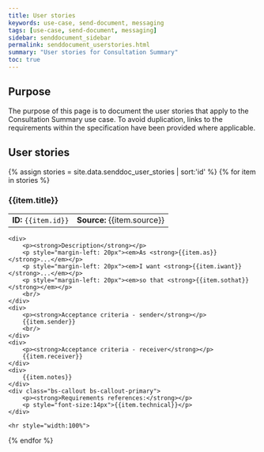 ```yaml
---
title: User stories
keywords: use-case, send-document, messaging
tags: [use-case, send-document, messaging]
sidebar: senddocument_sidebar
permalink: senddocument_userstories.html
summary: "User stories for Consultation Summary"
toc: true
---
```



## Purpose ##

The purpose of this page is to document the user stories that apply to the Consultation Summary use case. To avoid duplication, links to the requirements within the specification have been provided where applicable.

## User stories ##

<div>
{% assign stories = site.data.senddoc_user_stories | sort:'id' %}
{% for item in stories %}

<h3> {{item.title}} </h3>

<table class='resource-attributes'>
  <tr>
	<td><strong>ID: </strong><code>{{item.id}}</code></td>
	<td><strong>Source: </strong>{{item.source}}</td>
  </tr>
</table>


	<div>	
		<p><strong>Description</strong></p>
		<p style="margin-left: 20px"><em>As <strong>{{item.as}}</strong>...</em></p>
		<p style="margin-left: 20px"><em>I want <strong>{{item.iwant}}</strong>...</em></p>
		<p style="margin-left: 20px"><em>so that <strong>{{item.sothat}}</strong></em></p>
		<br/>
	</div>
	<div>	
		<p><strong>Acceptance criteria - sender</strong></p>
		{{item.sender}}
		<br/>
	</div>
	<div>	
		<p><strong>Acceptance criteria - receiver</strong></p>
		{{item.receiver}}
	</div>	
	<div>	
		{{item.notes}}
	</div>	
	<div class="bs-callout bs-callout-primary">
		<p><strong>Requirements references:</strong></p>
		<p style="font-size:14px">{{item.technical}}</p>
	</div>
	
	<hr style="width:100%">
		


{% endfor %}

